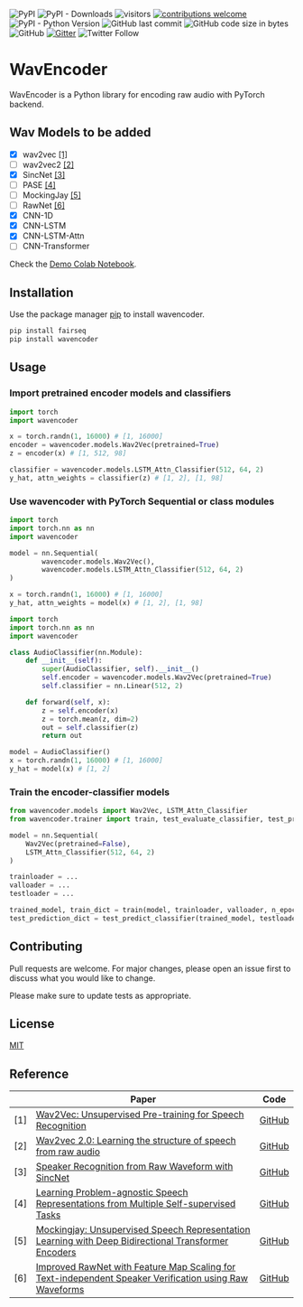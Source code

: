 ![PyPI](https://img.shields.io/pypi/v/wavencoder)
![PyPI - Downloads](https://img.shields.io/pypi/dw/wavencoder?logo=PyPi&style=plastic)
![visitors](https://visitor-badge.glitch.me/badge?page_id=page.id)
[![contributions welcome](https://img.shields.io/badge/contributions-welcome-brightgreen.svg?style=flat)](https://github.com/dwyl/esta/issues)
![PyPI - Python Version](https://img.shields.io/pypi/pyversions/wavencoder)
![GitHub last commit](https://img.shields.io/github/last-commit/shangeth/wavencoder)
![GitHub code size in bytes](https://img.shields.io/github/languages/code-size/shangeth/wavencoder)
![GitHub](https://img.shields.io/github/license/shangeth/wavencoder)
[![Gitter](https://badges.gitter.im/wavencoder/community.svg)](https://gitter.im/wavencoder/community?utm_source=badge&utm_medium=badge&utm_campaign=pr-badge)
![Twitter Follow](https://img.shields.io/twitter/follow/shangethr?style=social)


# WavEncoder

WavEncoder is a Python library for encoding raw audio with PyTorch backend.

## Wav Models to be added
- [x] wav2vec [[1]](#1)
- [ ] wav2vec2 [[2]](#2)
- [x] SincNet [[3]](#3)
- [ ] PASE [[4]](#4)
- [ ] MockingJay [[5]](#5)
- [ ] RawNet [[6]](#6)
- [x] CNN-1D
- [x] CNN-LSTM
- [x] CNN-LSTM-Attn
- [ ] CNN-Transformer

Check the [Demo Colab Notebook](https://colab.research.google.com/drive/1Jv9cH4H0xB2To1rihFz-Z-JaK-6ilq12?usp=sharing).

## Installation

Use the package manager [pip](https://pip.pypa.io/en/stable/) to install wavencoder.

```bash
pip install fairseq
pip install wavencoder
```

## Usage
### Import pretrained encoder models and classifiers
```python
import torch
import wavencoder

x = torch.randn(1, 16000) # [1, 16000]
encoder = wavencoder.models.Wav2Vec(pretrained=True)
z = encoder(x) # [1, 512, 98]

classifier = wavencoder.models.LSTM_Attn_Classifier(512, 64, 2)
y_hat, attn_weights = classifier(z) # [1, 2], [1, 98]

```

### Use wavencoder with PyTorch Sequential or class modules
```python
import torch
import torch.nn as nn
import wavencoder

model = nn.Sequential(
        wavencoder.models.Wav2Vec(),
        wavencoder.models.LSTM_Attn_Classifier(512, 64, 2)
)

x = torch.randn(1, 16000) # [1, 16000]
y_hat, attn_weights = model(x) # [1, 2], [1, 98]
```

```python
import torch
import torch.nn as nn
import wavencoder

class AudioClassifier(nn.Module):
    def __init__(self):
        super(AudioClassifier, self).__init__()
        self.encoder = wavencoder.models.Wav2Vec(pretrained=True)
        self.classifier = nn.Linear(512, 2)

    def forward(self, x):
        z = self.encoder(x)
        z = torch.mean(z, dim=2)
        out = self.classifier(z)
        return out

model = AudioClassifier()
x = torch.randn(1, 16000) # [1, 16000]
y_hat = model(x) # [1, 2]
```
### Train the encoder-classifier models
```python
from wavencoder.models import Wav2Vec, LSTM_Attn_Classifier
from wavencoder.trainer import train, test_evaluate_classifier, test_predict_classifier

model = nn.Sequential(
    Wav2Vec(pretrained=False),
    LSTM_Attn_Classifier(512, 64, 2)
)

trainloader = ...
valloader = ...
testloader = ...

trained_model, train_dict = train(model, trainloader, valloader, n_epochs=20)
test_prediction_dict = test_predict_classifier(trained_model, testloader)
```

## Contributing
Pull requests are welcome. For major changes, please open an issue first to discuss what you would like to change.

Please make sure to update tests as appropriate.

## License
[MIT](LICENSE)


## Reference
|     | Paper                                                                                                                                                    | Code                                                                                                 |
|-----|----------------------------------------------------------------------------------------------------------------------------------------------------------|------------------------------------------------------------------------------------------------------|
| [1] | [Wav2Vec: Unsupervised Pre-training for Speech Recognition](https://arxiv.org/abs/1904.05862)                                                            | [GitHub](https://github.com/pytorch/fairseq)                                                         |
| [2] | [Wav2vec 2.0: Learning the structure of speech from raw audio](https://ai.facebook.com/blog/wav2vec-20-learning-the-structure-of-speech-from-raw-audio/) | [GitHub](https://github.com/pytorch/fairseq)                                                         |
| [3] | [Speaker Recognition from Raw Waveform with SincNet](https://arxiv.org/abs/1808.00158)                                                                   | [GitHub](https://github.com/mravanelli/SincNet)                                                      |
| [4] | [Learning Problem-agnostic Speech Representations from Multiple Self-supervised Tasks](https://arxiv.org/abs/1904.03416)                                 | [GitHub](https://github.com/santi-pdp/pase)                                                          |
| [5] | [Mockingjay: Unsupervised Speech Representation Learning with Deep Bidirectional Transformer Encoders](https://arxiv.org/abs/1910.12638)                 | [GitHub](https://github.com/andi611/Self-Supervised-Speech-Pretraining-and-Representation-Learning ) |
| [6] | [Improved RawNet with Feature Map Scaling for Text-independent Speaker Verification using Raw Waveforms](https://arxiv.org/abs/2004.00526)               | [GitHub](https://github.com/Jungjee/RawNet)                                                          |
